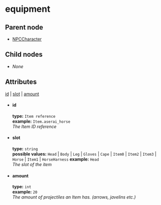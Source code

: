 # equipment

## Parent node
- [NPCCharacter](../../equipmentSet)

## Child nodes
- *None* 

## Attributes
[id](#id) | [slot](#slot) | [amount](#amount)

- #### id
  **type:**  `Item reference`  
  **example:**  `Item.aserai_horse`  
  *The Item ID reference*  
  
- #### slot
  **type:**  `string`  
  **possible values:** `Head` | `Body` | `Leg` | `Gloves` | `Cape` | `Item0` | `Item2` | `Item3` | `Horse` | `Item1` | `HorseHarness`
  **example:**  `Head`  
  *The slot of the item*  
  
- #### amount
  **type:**  `int`  
  **example:**  `20`  
  *The amount of projectiles an Item has. (arrows, javelins etc.)*  
